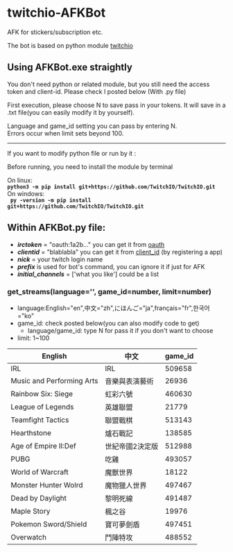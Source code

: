 # twitchio-AFKBot
AFK for stickers/subscription etc.

The bot is based on python module [twitchio](https://github.com/TwitchIO/TwitchIO)

## Using AFKBot.exe straightly
You don't need python or related module, but you still need the access token and client-id. Please check I posted below (With .py file)    
  
First execution, please choose N to save pass in your tokens. It will save in a .txt file(you can easily modify it by yourself).

Language and game_id setting you can pass by entering N.  
Errors occur when limit sets beyond 100.

***********************************************  
  
  If you want to modify python file or run by it :

Before running, you need to install the module by terminal  

On linux:  
**`python3 -m pip install git+https://github.com/TwitchIO/TwitchIO.git`**  
On windows:  
**`
py -version -m pip install git+https://github.com/TwitchIO/TwitchIO.git`**  

  
## Within AFKBot.py file:  
* ***irctoken*** = "oauth:1a2b..." you can get it from [oauth](https://twitchapps.com/tmi/)  
* ***clientid*** = "blablabla" you can get it from [client_id](https://dev.twitch.tv/console/apps) (by registering a app)  
* ***nick*** = your twitch login name  
* ***prefix*** is used for bot's command, you can ignore it if just for AFK  
* ***initial_channels*** = ['what you like'] could be a list  

### get_streams(language='', game_id=number, limit=number)
* language:English="en",中文="zh",にほんご="ja",français="fr",한국어="ko"
* game_id: check posted below(you can also modify code to get)
  - language/game_id: type N for pass it if you don't want to choose
* limit: 1~100



| English  | 中文 | game_id |
| -------- | -------- | -------- |
| IRL     |  IRL    | 509658     |
| Music and Performing Arts| 音樂與表演藝術|26936|
| Rainbow Six: Siege | 虹彩六號 | 460630 |
| League of Legends | 英雄聯盟 | 21779|
| Teamfight Tactics | 聯盟戰棋 | 513143 |
| Hearthstone | 爐石戰記 | 138585 |
| Age of Empire II:Def | 世紀帝國2決定版| 512988 |
| PUBG | 吃雞 | 493057
| World of Warcraft | 魔獸世界 | 18122 |
| Monster Hunter Wolrd|魔物獵人世界|497467|
| Dead by Daylight | 黎明死線 | 491487|
| Maple Story | 楓之谷 | 19976|
| Pokemon Sword/Shield| 寶可夢劍盾| 497451|
| Overwatch | 鬥陣特攻 | 488552|
